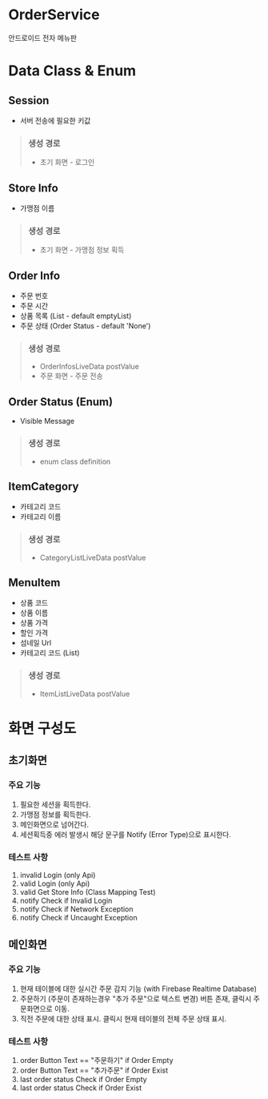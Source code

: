 OrderService
===============
안드로이드 전자 메뉴판

Data Class & Enum
================
## Session
+ 서버 전송에 필요한 키값
>### 생성 경로
>+ 초기 화면 - 로그인

## Store Info
+ 가맹점 이름
>### 생성 경로
>+ 초기 화면 - 가맹점 정보 획득

## Order Info
+ 주문 번호
+ 주문 시간
+ 상품 목록 (List<OrderItem> - default emptyList)
+ 주문 상태 (Order Status - default 'None')
>### 생성 경로
>+ OrderInfosLiveData postValue
>+ 주문 화면 - 주문 전송

## Order Status (Enum)
+ Visible Message
>### 생성 경로 
>+ enum class definition

## ItemCategory
+ 카테고리 코드
+ 카테고리 이름
>### 생성 경로
>+ CategoryListLiveData postValue
  
## MenuItem
+ 상품 코드
+ 상품 이름
+ 상품 가격
+ 할인 가격
+ 섬네일 Url
+ 카테고리 코드 (List<String>)
>### 생성 경로
>+ ItemListLiveData postValue 
  


화면 구성도
=============
## 초기화면
### 주요 기능
1. 필요한 세션을 획득한다.
2. 가맹점 정보를 획득한다.
3. 메인화면으로 넘어간다.
3. 세션획득중 에러 발생시 해당 문구를 Notify (Error Type)으로 표시한다.
### 테스트 사항
1. invalid Login (only Api)
2. valid Login (only Api)
3. valid Get Store Info (Class Mapping Test) 
4. notify Check if Invalid Login
5. notify Check if Network Exception
6. notify Check if Uncaught Exception

## 메인화면
### 주요 기능
1. 현재 테이블에 대한 실시간 주문 감지 기능 (with Firebase Realtime Database)
2. 주문하기 (주문이 존재하는경우 "추가 주문"으로 텍스트 변경) 버튼 존재, 클릭시 주문화면으로 이동.
3. 직전 주문에 대한 상태 표시. 클릭시 현재 테이블의 전체 주문 상태 표시.
### 테스트 사항
1. order Button Text == "주문하기" if Order Empty
2. order Button Text == "추가주문" if Order Exist
3. last order status Check if Order Empty
4. last order status Check if Order Exist
